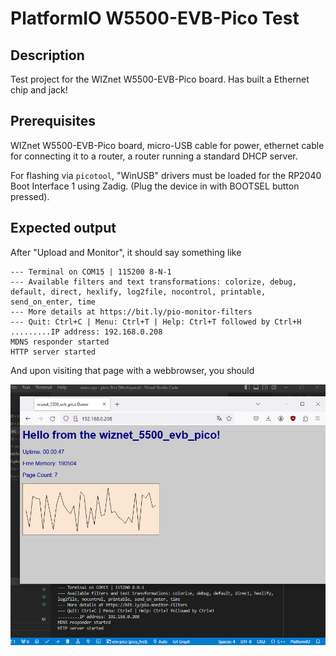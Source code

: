 # PlatformIO W5500-EVB-Pico Test

## Description

Test project for the WIZnet W5500-EVB-Pico board. Has built a Ethernet chip and jack!

## Prerequisites

WIZnet W5500-EVB-Pico board, micro-USB cable for power, ethernet cable for connecting it to a router, a router running a standard DHCP server.

For flashing via `picotool`, "WinUSB" drivers must be loaded for the RP2040 Boot Interface 1 using Zadig. (Plug the device in with BOOTSEL button pressed).

## Expected output

After "Upload and Monitor", it should say something like

```
--- Terminal on COM15 | 115200 8-N-1
--- Available filters and text transformations: colorize, debug, default, direct, hexlify, log2file, nocontrol, printable, send_on_enter, time
--- More details at https://bit.ly/pio-monitor-filters
--- Quit: Ctrl+C | Menu: Ctrl+T | Help: Ctrl+T followed by Ctrl+H
.........IP address: 192.168.0.208
MDNS responder started
HTTP server started
```

And upon visiting that page with a webbrowser, you should 

![web](w5500_web.png)

